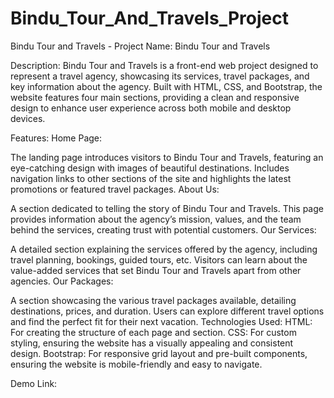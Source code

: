 # Bindu_Tour_And_Travels_Project
Bindu Tour and Travels - 
Project Name: Bindu Tour and Travels

Description:
Bindu Tour and Travels is a front-end web project designed to represent a travel agency, showcasing its services, travel packages, and key information about the agency. Built with HTML, CSS, and Bootstrap, the website features four main sections, providing a clean and responsive design to enhance user experience across both mobile and desktop devices.

Features:
Home Page:

The landing page introduces visitors to Bindu Tour and Travels, featuring an eye-catching design with images of beautiful destinations.
Includes navigation links to other sections of the site and highlights the latest promotions or featured travel packages.
About Us:

A section dedicated to telling the story of Bindu Tour and Travels.
This page provides information about the agency’s mission, values, and the team behind the services, creating trust with potential customers.
Our Services:

A detailed section explaining the services offered by the agency, including travel planning, bookings, guided tours, etc.
Visitors can learn about the value-added services that set Bindu Tour and Travels apart from other agencies.
Our Packages:

A section showcasing the various travel packages available, detailing destinations, prices, and duration.
Users can explore different travel options and find the perfect fit for their next vacation.
Technologies Used:
HTML: For creating the structure of each page and section.
CSS: For custom styling, ensuring the website has a visually appealing and consistent design.
Bootstrap: For responsive grid layout and pre-built components, ensuring the website is mobile-friendly and easy to navigate.


Demo Link:


